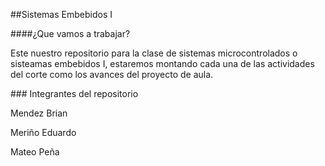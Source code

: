 ##Sistemas Embebidos I
<p>
####¿Que vamos a trabajar?
</p>
Este nuestro repositorio para la clase de sistemas microcontrolados o sisteamas embebidos I, estaremos montando cada una de las actividades del corte como los avances del proyecto de aula.
<p>
### Integrantes del repositorio
</p>
Mendez Brian
<p>
Meriño Eduardo
</p>
<p>
Mateo Peña
</p>


